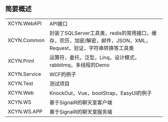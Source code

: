 ﻿<h2>简要概述</h2>
<table>
	<tr>
		<td>XCYN.WebAPI</td>
		<td>API接口</td>
	</tr>
	<tr>
		<td>XCYN.Common</td>
		<td>封装了SQLServer工具类，redis的常用接口，缓存，农历，加密/解密，邮件，JSON，XML，Request，验证，字符串转换等工具类</td>
	</tr>
	<tr>
		<td>XCYN.Print</td>
		<td>运算符，委托，泛型，Linq，设计模式，rabbitmq，多线程的Demo</td>
	</tr>
	<tr>
		<td>XCYN.Service</td>
		<td>WCF的例子</td>
	</tr>
	<tr>
		<td>XCYN.Test</td>
		<td>测试项目</td>
	</tr>
	<tr>
		<td>XCYN.Web</td>
		<td>KnockOut，Vue，bootStrap，EasyUI的例子</td>
	</tr>
	<tr>
		<td>XCYN.WS</td>
		<td>基于SignalR的聊天室客户端</td>
	</tr>
	<tr>
		<td>XCYN.WS.APP</td>
		<td>基于SignalR的聊天室服务端</td>
	</tr>
</table>
